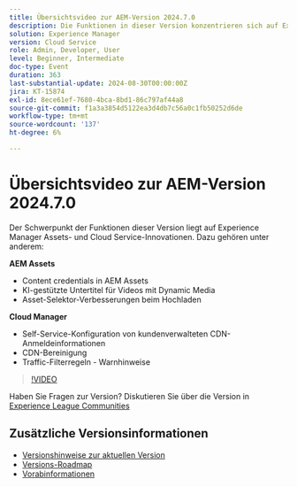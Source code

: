 ```yaml
---
title: Übersichtsvideo zur AEM-Version 2024.7.0
description: Die Funktionen in dieser Version konzentrieren sich auf Experience Manager Assets- und Cloud Service-Innovationen und umfassen die folgenden:AEM Assets:Content credentials in AEM Assets​AI-gestützten Untertiteln für Videos mit Dynamic Media​Asset-Selektor-Verbesserungen für Upload​Cloud Manager:Self-Service-Konfiguration von kundenverwalteten CDN-Anmeldeinformationen​CDN Purge​Traffic-Filterregeln-Warnhinweise​
solution: Experience Manager
version: Cloud Service
role: Admin, Developer, User
level: Beginner, Intermediate
doc-type: Event
duration: 363
last-substantial-update: 2024-08-30T00:00:00Z
jira: KT-15874
exl-id: 8ece61ef-7680-4bca-8bd1-86c797af44a8
source-git-commit: f1a3a3854d5122ea3d4db7c56a0c1fb50252d6de
workflow-type: tm+mt
source-wordcount: '137'
ht-degree: 6%

---
```


# Übersichtsvideo zur AEM-Version 2024.7.0

Der Schwerpunkt der Funktionen dieser Version liegt auf Experience Manager Assets- und Cloud Service-Innovationen. Dazu gehören unter anderem:

**AEM Assets**

* Content credentials in AEM Assets&#x200B;
* KI-gestützte Untertitel für Videos mit Dynamic Media&#x200B;
* Asset-Selektor-Verbesserungen beim Hochladen&#x200B;

**Cloud Manager**

* Self-Service-Konfiguration von kundenverwalteten CDN-Anmeldeinformationen&#x200B;
* CDN-Bereinigung&#x200B;
* Traffic-Filterregeln - Warnhinweise&#x200B;

>[!VIDEO](https://video.tv.adobe.com/v/3431707/?learn=on)


Haben Sie Fragen zur Version?  Diskutieren Sie über die Version in [Experience League Communities](https://adobe.ly/3X9WQfF)

## Zusätzliche Versionsinformationen

* [Versionshinweise zur aktuellen Version](https://experienceleague.adobe.com/docs/experience-manager-cloud-service/content/release-notes/home.html?lang=de)
* [Versions-Roadmap](https://experienceleague.adobe.com/docs/experience-manager-release-information/aem-release-updates/update-releases-roadmap.html?lang=de)
* [Vorabinformationen](https://experienceleague.adobe.com/docs/experience-manager-cloud-service/content/release-notes/prerelease.html)
